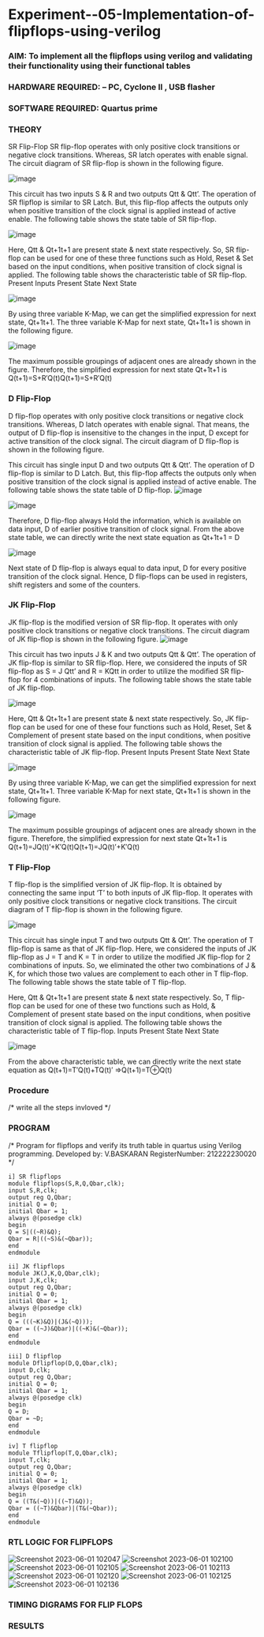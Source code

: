 # Experiment--05-Implementation-of-flipflops-using-verilog
### AIM: To implement all the flipflops using verilog and validating their functionality using their functional tables
### HARDWARE REQUIRED:  – PC, Cyclone II , USB flasher
### SOFTWARE REQUIRED:   Quartus prime
### THEORY 
SR Flip-Flop
SR flip-flop operates with only positive clock transitions or negative clock transitions. Whereas, SR latch operates with enable signal. The circuit diagram of SR flip-flop is shown in the following figure.

![image](https://user-images.githubusercontent.com/36288975/167910294-bb550548-b1dc-4cba-9044-31d9037d476b.png)

 
This circuit has two inputs S & R and two outputs Qtt & Qtt’. The operation of SR flipflop is similar to SR Latch. But, this flip-flop affects the outputs only when positive transition of the clock signal is applied instead of active enable.
The following table shows the state table of SR flip-flop.


![image](https://user-images.githubusercontent.com/36288975/167910648-ced88e69-869c-42e2-9718-a285a3902446.png)


Here, Qtt & Qt+1t+1 are present state & next state respectively. So, SR flip-flop can be used for one of these three functions such as Hold, Reset & Set based on the input conditions, when positive transition of clock signal is applied. The following table shows the characteristic table of SR flip-flop.
Present Inputs	Present State	Next State


![image](https://user-images.githubusercontent.com/36288975/167908180-5fc9d589-1cb5-41f5-b2c8-927e04f5f387.png)

By using three variable K-Map, we can get the simplified expression for next state, Qt+1t+1. The three variable K-Map for next state, Qt+1t+1 is shown in the following figure.

![image](https://user-images.githubusercontent.com/36288975/167908214-25b30a54-db20-4bcb-9385-5f93a1982a09.png)

 
The maximum possible groupings of adjacent ones are already shown in the figure. Therefore, the simplified expression for next state Qt+1t+1 is
Q(t+1)=S+R′Q(t)Q(t+1)=S+R′Q(t)


### D Flip-Flop
D flip-flop operates with only positive clock transitions or negative clock transitions. Whereas, D latch operates with enable signal. That means, the output of D flip-flop is insensitive to the changes in the input, D except for active transition of the clock signal. The circuit diagram of D flip-flop is shown in the following figure.
 
This circuit has single input D and two outputs Qtt & Qtt’. The operation of D flip-flop is similar to D Latch. But, this flip-flop affects the outputs only when positive transition of the clock signal is applied instead of active enable.
The following table shows the state table of D flip-flop.
![image](https://user-images.githubusercontent.com/36288975/167908342-e03f0cbb-5958-43bb-b74a-5e3ec2341675.png)

![image](https://user-images.githubusercontent.com/36288975/167910325-aeef0739-0a54-40e2-bebd-6f5fa0cad10e.png)



Therefore, D flip-flop always Hold the information, which is available on data input, D of earlier positive transition of clock signal. From the above state table, we can directly write the next state equation as
Qt+1t+1 = D



![image](https://user-images.githubusercontent.com/36288975/167908850-d39d07ba-7f9d-490a-b9f2-274e189fd047.png)

Next state of D flip-flop is always equal to data input, D for every positive transition of the clock signal. Hence, D flip-flops can be used in registers, shift registers and some of the counters.


### JK Flip-Flop
JK flip-flop is the modified version of SR flip-flop. It operates with only positive clock transitions or negative clock transitions. The circuit diagram of JK flip-flop is shown in the following figure.
![image](https://user-images.githubusercontent.com/36288975/167910378-d2d984a7-2815-4d17-8c41-ee4bdf59ec24.png) 

 
This circuit has two inputs J & K and two outputs Qtt & Qtt’. The operation of JK flip-flop is similar to SR flip-flop. Here, we considered the inputs of SR flip-flop as S = J Qtt’ and R = KQtt in order to utilize the modified SR flip-flop for 4 combinations of inputs.
The following table shows the state table of JK flip-flop.


![image](https://user-images.githubusercontent.com/36288975/167908575-59c35afb-50d3-46a2-888c-47478a3179d5.png)

Here, Qtt & Qt+1t+1 are present state & next state respectively. So, JK flip-flop can be used for one of these four functions such as Hold, Reset, Set & Complement of present state based on the input conditions, when positive transition of clock signal is applied. The following table shows the characteristic table of JK flip-flop.
Present Inputs	Present State	Next State

![image](https://user-images.githubusercontent.com/36288975/167908664-c854ffe9-0bd3-44c2-bfa6-e53928181c69.png)


By using three variable K-Map, we can get the simplified expression for next state, Qt+1t+1. Three variable K-Map for next state, Qt+1t+1 is shown in the following figure.
 
 
 ![image](https://user-images.githubusercontent.com/36288975/167908688-fa93c3e9-8323-4864-947d-c11d163d5a90.png)

The maximum possible groupings of adjacent ones are already shown in the figure. Therefore, the simplified expression for next state Qt+1t+1 is
Q(t+1)=JQ(t)′+K′Q(t)Q(t+1)=JQ(t)′+K′Q(t)



### T Flip-Flop
T flip-flop is the simplified version of JK flip-flop. It is obtained by connecting the same input ‘T’ to both inputs of JK flip-flop. It operates with only positive clock transitions or negative clock transitions. The circuit diagram of T flip-flop is shown in the following figure.

![image](https://user-images.githubusercontent.com/36288975/167911534-5f3c445d-bc68-46e2-9a9c-7efce5febc60.png)



This circuit has single input T and two outputs Qtt & Qtt’. The operation of T flip-flop is same as that of JK flip-flop. Here, we considered the inputs of JK flip-flop as J = T and K = T in order to utilize the modified JK flip-flop for 2 combinations of inputs. So, we eliminated the other two combinations of J & K, for which those two values are complement to each other in T flip-flop.
The following table shows the state table of T flip-flop.



Here, Qtt & Qt+1t+1 are present state & next state respectively. So, T flip-flop can be used for one of these two functions such as Hold, & Complement of present state based on the input conditions, when positive transition of clock signal is applied. The following table shows the characteristic table of T flip-flop.
Inputs	Present State	Next State


![image](https://user-images.githubusercontent.com/36288975/167909015-53aa9450-3f28-4202-887a-79d88228f8a0.png)

From the above characteristic table, we can directly write the next state equation as
Q(t+1)=T′Q(t)+TQ(t)′
⇒Q(t+1)=T⊕Q(t)

### Procedure
/* write all the steps invloved */



### PROGRAM 
/*
Program for flipflops  and verify its truth table in quartus using Verilog programming.
Developed by: V.BASKARAN
RegisterNumber:  212222230020
*/
```
i] SR flipflops
module flipflops(S,R,Q,Qbar,clk);
input S,R,clk;
output reg Q,Qbar;
initial Q = 0;
initial Qbar = 1;
always @(posedge clk)
begin
Q = S|((~R)&Q);
Qbar = R|((~S)&(~Qbar));
end
endmodule

ii] JK flipflops
module JK(J,K,Q,Qbar,clk);
input J,K,clk;
output reg Q,Qbar;
initial Q = 0;
initial Qbar = 1;
always @(posedge clk)
begin
Q = (((~K)&Q)|(J&(~Q)));
Qbar = ((~J)&Qbar)|((~K)&(~Qbar)); 
end
endmodule

iii] D flipflop
module Dflipflop(D,Q,Qbar,clk);
input D,clk;
output reg Q,Qbar;
initial Q = 0;
initial Qbar = 1;
always @(posedge clk)
begin
Q = D;
Qbar = ~D;
end
endmodule

iv] T flipflop
module Tflipflop(T,Q,Qbar,clk);
input T,clk;
output reg Q,Qbar;
initial Q = 0;
initial Qbar = 1;
always @(posedge clk)
begin
Q = ((T&(~Q))|((~T)&Q));
Qbar = ((~T)&Qbar)|(T&(~Qbar));
end
endmodule
```
### RTL LOGIC FOR FLIPFLOPS 
![Screenshot 2023-06-01 102047](https://github.com/BaskaranV15/Experiment--05-Implementation-of-flipflops-using-verilog/assets/118703522/36e559fa-e346-4492-8479-dee9986b1773)
![Screenshot 2023-06-01 102100](https://github.com/BaskaranV15/Experiment--05-Implementation-of-flipflops-using-verilog/assets/118703522/431028b6-0d7d-4d4b-a320-823b4e8893fd)
![Screenshot 2023-06-01 102105](https://github.com/BaskaranV15/Experiment--05-Implementation-of-flipflops-using-verilog/assets/118703522/43d888a1-8c4b-4413-b344-ecb7dae3fc81)
![Screenshot 2023-06-01 102113](https://github.com/BaskaranV15/Experiment--05-Implementation-of-flipflops-using-verilog/assets/118703522/b2f20d7e-e595-4fe3-8bf4-3885e87b3e48)
![Screenshot 2023-06-01 102120](https://github.com/BaskaranV15/Experiment--05-Implementation-of-flipflops-using-verilog/assets/118703522/980c048a-9dce-4a16-ab03-3d6ddbda0f1c)
![Screenshot 2023-06-01 102125](https://github.com/BaskaranV15/Experiment--05-Implementation-of-flipflops-using-verilog/assets/118703522/a708d9f0-7da9-4ced-ae47-09e7f0257017)
![Screenshot 2023-06-01 102136](https://github.com/BaskaranV15/Experiment--05-Implementation-of-flipflops-using-verilog/assets/118703522/e9aa26d3-d8cc-402a-88b4-c24359ea5f79)







### TIMING DIGRAMS FOR FLIP FLOPS 









### RESULTS 
